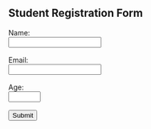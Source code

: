 <!DOCTYPE html>
<html lang="en">
<head>
    <meta charset="UTF-8">
    <meta name="viewport" content="width=device-width, initial-scale=1.0">
    <title>Simple Student Registration Form</title>
    <style>
        .form-group {
            margin-bottom: 1rem;
        }
        .error {
            color: red;
            font-size: 0.9rem;
        }
    </style>
</head>
<body>
    <h2>Student Registration Form</h2>
    <form>
        <div class="form-group">
            <label for="name">Name:</label><br>
            <input type="text" id="name" name="name" required>
        </div>
        <div class="form-group">
            <label for="email">Email:</label><br>
            <input type="email" id="email" name="email" required>
        </div>
        <div class="form-group">
            <label for="age">Age:</label><br>
            <input type="number" id="age" name="age" min="18" max="100" required>
        </div>
        <button type="submit">Submit</button>
    </form>
</body>
</html>
